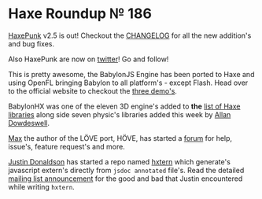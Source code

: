 [_template]: ../templates/roundup.html
# Haxe Roundup № 186

[HaxePunk][link 1] v2.5 is out! Checkout the [CHANGELOG][link 2] for all the new addition's and bug fixes.

Also HaxePunk are now on [twitter][link 3]! Go and follow!

This is pretty awesome, the BabylonJS Engine has been ported to Haxe and using OpenFL bringing Babylon to all platform's - except Flash. Head over to the official website to checkout the [three demo's][link 4].

BabylonHX was one of the eleven 3D engine's added to __the__ [list of Haxe libraries][link 5] along side seven physic's libraries added this week by [Allan Dowdeswell][link 6].

[Max][link 7] the author of the LÖVE port, HÖVE, has started a [forum][link 8] for help, issue's, feature request's and more.

[Justin Donaldson][link 9] has started a repo named [hxtern][link 10] which generate's javascript extern's directly from `jsdoc annotated` file's. Read the detailed [mailing list announcement][link 11] for the good and bad that Justin encountered while writing `hxtern`.

[link 1]: https://twitter.com/HaxePunk "HaxePunk"
[link 2]: https://github.com/HaxePunk/HaxePunk/blob/master/CHANGELOG.md "CHANGELOG"
[link 3]: https://twitter.com/HaxePunk "twitter"
[link 4]: http://danielparente.sharedby.co/SZX7K0 "three demo&#8217;s"
[link 5]: http://haxe.org/doc/libraries?lang=en "list of Haxe libraries"
[link 6]: https://twitter.com/confidant_ca "Allan Dowdeswell"
[link 7]: https://twitter.com/insweater "Max"
[link 8]: http://insweater.net/forums/ "forum"
[link 9]: https://plus.google.com/u/0/112651821425677274147?prsrc=4 "Justin Donaldson"
[link 10]: https://github.com/jdonaldson/hxtern "hxtern"
[link 11]: https://groups.google.com/d/msg/haxelang/6aXefq9wN8E/NhQdvkpOlTIJ "mailing list announcement"

